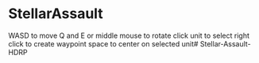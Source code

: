 # StellarAssault
WASD to move
Q and E or middle mouse to rotate
click unit to select
right click to create waypoint
space to center on selected unit# Stellar-Assault-HDRP
